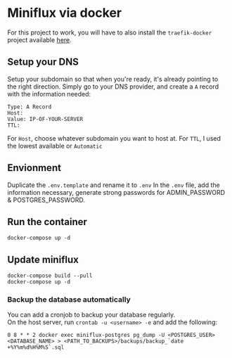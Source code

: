 # Miniflux via docker

For this project to work, you will have to also install the `traefik-docker` project available [here](https://github.com/m1rkwood/traefik-docker).

## Setup your DNS

Setup your subdomain so that when you're ready, it's already pointing to the right direction. Simply go to your DNS provider, and create a `A` record with the information needed:

```
Type: A Record
Host:
Value: IP-OF-YOUR-SERVER
TTL:
```

For `Host`, choose whatever subdomain you want to host at.
For `TTL`, I used the lowest available or `Automatic`

## Envionment

Duplicate the `.env.template` and rename it to `.env`
In the `.env` file, add the information necessary, generate strong passwords for ADMIN_PASSWORD & POSTGRES_PASSWORD.

## Run the container

```
docker-compose up -d
```

## Update miniflux

```
docker-compose build --pull
docker-compose up -d
```

### Backup the database automatically

You can add a cronjob to backup your database regularly.  
On the host server, run `crontab -u <username> -e` and add the following:

```
0 8 * * 2 docker exec miniflux-postgres pg_dump -U <POSTGRES_USER> <DATABASE_NAME> > <PATH_TO_BACKUPS>/backups/backup_`date +%Y%m%d%H%M%S`.sql
```
